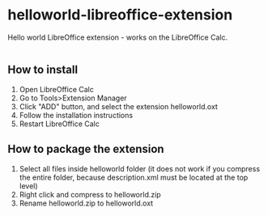 # helloworld-libreoffice-extension
Hello world LibreOffice extension - works on the LibreOffice Calc. 

<div align="left">
  <img src="">
</div>

## How to install

1. Open LibreOffice Calc
2. Go to Tools>Extension Manager
3. Click "ADD" button, and select the extension helloworld.oxt
4. Follow the installation instructions
5. Restart LibreOffice Calc

## How to package the extension

1. Select all files inside helloworld folder (it does not work if you compress the entire folder, because description.xml must be located at the top level)
2. Right click and compress to helloworld.zip
3. Rename helloworld.zip to helloworld.oxt
